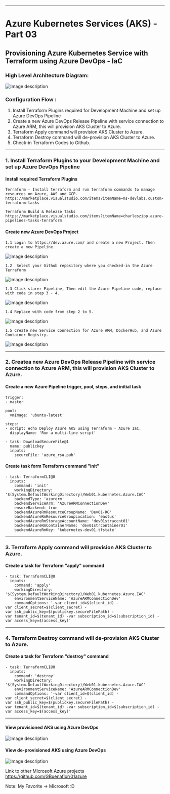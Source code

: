 ----------------------------------------------------------
#  Azure Kubernetes Services (AKS) - Part 03  
## Provisioning Azure Kubernetes Service with Terraform using Azure DevOps - IaC

### High Level Architecture Diagram: 

![Image description](https://github.com/GBuenaflor/01azure-aks-terraform-iac/blob/master/Images/GB-AzureDevOps-AKS-IaC02.png)

### Configuration Flow :

1. Install Terraform Plugins required for Development Machine and set up Azure DevOps Pipeline
2. Create a new Azure DevOps Release Pipeline with service connection to Azure ARM, this will provision AKS Cluster to Azure.
3. Terraform Apply command will provision AKS Cluster to Azure.
4. Terraform Destroy command will de-provision AKS Cluster to Azure.  
5. Check-in Terraform Codes to Github.

----------------------------------------------------------
### 1. Install Terraform Plugins to your Development Machine and set up Azure DevOps Pipeline


#### Install required Terraform Plugins

```  
Terraform - Install terraform and run terraform commands to manage resources on Azure, AWS and GCP.
https://marketplace.visualstudio.com/items?itemName=ms-devlabs.custom-terraform-tasks

Terraform Build & Release Tasks
https://marketplace.visualstudio.com/items?itemName=charleszipp.azure-pipelines-tasks-terraform

```

#### Create new Azure DevOps Project
 
```
1.1 Login to https://dev.azure.com/ and create a new Project. Then create a new Pipeline.
```

![Image description](https://github.com/GBuenaflor/01azure-aks-terraform-iac/blob/master/Images/GB-AzureDevOps-AKS-IaC03.png)



```
1.2  Select your Github repository where you checked-in the Azure Terraform
```

![Image description](https://github.com/GBuenaflor/01azure-aks-terraform-iac/blob/master/Images/GB-AzureDevOps-AKS-IaC04.png)



```
1.3 Click starer Pipeline, Then edit the Azure Pipeline code, replace with code in step 3 - 4.
```

![Image description](https://github.com/GBuenaflor/01azure-aks-terraform-iac/blob/master/Images/GB-AzureDevOps-AKS-IaC05.png)


 
```
1.4 Replace with code from step 2 to 5.
```

![Image description](https://github.com/GBuenaflor/01azure-aks-terraform-iac/blob/master/Images/GB-AzureDevOps-AKS-IaC06.png)



```
1.5 Create new Service Connection for Azure ARM, DockerHub, and Azure Container Registry.
``` 
 
![Image description](https://github.com/GBuenaflor/01azure-aks-terraform-iac/blob/master/Images/GB-AzureDevOps-AKS-IaC07.png)

 
 
----------------------------------------------------------
### 2. Createa  new Azure DevOps Release Pipeline with service connection to Azure ARM, this will provision AKS Cluster to Azure.


#### Create a new Azure Pipeline trigger, pool, steps, and initial task

```
trigger:
- master

pool:
  vmImage: 'ubuntu-latest'

steps:
- script: echo Deploy Azure AKS using Terraform - Azure IaC. 
  displayName: 'Run a multi-line script'

- task: DownloadSecureFile@1
  name: publickey
  inputs:
    secureFile: 'azure_rsa.pub'
```


#### Create task form Terraform command "init" 

```
- task: TerraformCLI@0
  inputs:
    command: 'init'
    workingDirectory: '$(System.DefaultWorkingDirectory)/Web01.kubernetes.Azure.IAC'
    backendType: 'azurerm'
    backendServiceArm: 'AzureARMConnectionDev'
    ensureBackend: true
    backendAzureRmResourceGroupName: 'Dev01-RG'
    backendAzureRmResourceGroupLocation: 'eastus'
    backendAzureRmStorageAccountName: 'dev01straccnt01'
    backendAzureRmContainerName: 'dev01strcontainer01'
    backendAzureRmKey: 'kubernetes-dev01.tfstate'
```

----------------------------------------------------------
### 3. Terraform Apply command will provision AKS Cluster to Azure.


#### Create a task for Terraform "apply" command

```
- task: TerraformCLI@0
  inputs:
    command: 'apply'
    workingDirectory: '$(System.DefaultWorkingDirectory)/Web01.kubernetes.Azure.IAC'
    environmentServiceName: 'AzureARMConnectionDev'
    commandOptions: '-var client_id=$(client_id) -var client_secret=$(client_secret) -var ssh_public_key=$(publickey.secureFilePath) -var tenant_id=$(tenant_id) -var subscription_id=$(subscription_id) -var access_key=$(access_key)'

```

----------------------------------------------------------
### 4. Terraform Destroy command will de-provision AKS Cluster to Azure.  


#### Create a task for Terraform "destroy" command

```
- task: TerraformCLI@0
  inputs:
    command: 'destroy'
    workingDirectory: '$(System.DefaultWorkingDirectory)/Web01.kubernetes.Azure.IAC'
    environmentServiceName: 'AzureARMConnectionDev'
    commandOptions: '-var client_id=$(client_id) -var client_secret=$(client_secret) -var ssh_public_key=$(publickey.secureFilePath) -var tenant_id=$(tenant_id) -var subscription_id=$(subscription_id) -var access_key=$(access_key)'

```


----------------------------------------------------------
#### View provisioned AKS using Azure DevOps

![Image description](https://github.com/GBuenaflor/01azure-aks-terraform-iac/blob/master/Images/GB-AzureDevOps-AKS-IaC08.png)



#### View de-provisioned AKS using Azure DevOps

![Image description](https://github.com/GBuenaflor/01azure-aks-terraform-iac/blob/master/Images/GB-AzureDevOps-AKS-IaC09.png)



 
Link to other Microsoft Azure projects
https://github.com/GBuenaflor/01azure
 
 
Note: My Favorite -> Microsoft :D
